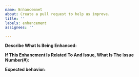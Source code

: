 ```yaml
---
name: Enhancemnet
about: Create a pull request to help us improve.
title: ''
labels: enhancement
assignees: ''

---
```


<!-- If you have an enhancment with a plugin create an pull request on that plugin's GitHub page instead. -->

<!-- Provide a general summary in the Title above -->

**Describe What Is Being Enhanced:**
<!-- A clear and concise description of what the bug is. -->

**If This Enhancment Is Related To And Issue, What Is The Issue Number(#):**
<!-- Steps to reproduce the behavior. -->

**Expected behavior:**
<!-- A clear and concise description of what you expected to happen. -->

<!-- Click the "Preview" tab before you submit to ensure the formatting is correct. -->
